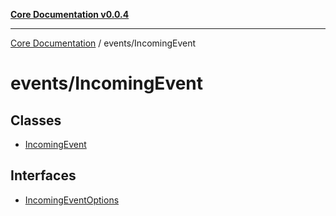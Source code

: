 [**Core Documentation v0.0.4**](../../README.md)

***

[Core Documentation](../../modules.md) / events/IncomingEvent

# events/IncomingEvent

## Classes

- [IncomingEvent](classes/IncomingEvent.md)

## Interfaces

- [IncomingEventOptions](interfaces/IncomingEventOptions.md)

